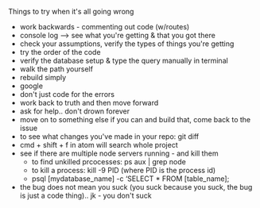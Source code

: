 Things to try when it's all going wrong

- work backwards - commenting out code (w/routes)
- console log --> see what you're getting & that you got there
- check your assumptions, verify the types of things you're getting
- try the order of the code
- verify the database setup & type the query manually in terminal
- walk the path yourself
- rebuild simply
- google
- don't just code for the errors
- work back to truth and then move forward
- ask for help.. don't drown forever
- move on to something else if you can and build that, come back to the issue
- to see what changes you've made in your repo: git diff
- cmd + shift + f in atom will search whole project
- see if there are multiple node servers running - and kill them
  * to find unkilled prcocesses:  ps aux | grep node
  * to kill a process: kill -9 PID (where PID is the process id)
  * psql [mydatabase_name] -c ‘SELECT * FROM [table_name];
- the bug does not mean you suck (you suck because you suck, the bug is just a code thing).. jk - you don't suck
